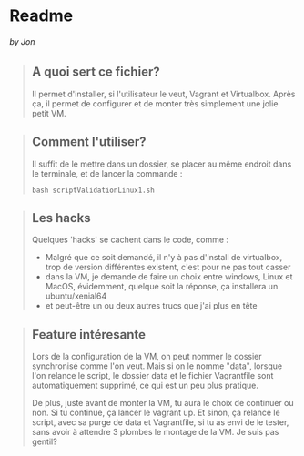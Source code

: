 # Readme
###### by Jon

> ## A quoi sert ce fichier?
> Il permet d'installer, si l'utilisateur le veut, Vagrant et Virtualbox.
> Après ça, il permet de configurer et de monter très simplement une jolie petit VM.

> ## Comment l'utiliser?
> Il suffit de le mettre dans un dossier, se placer au même endroit dans le terminale, et de lancer la commande :
>
> `bash scriptValidationLinux1.sh`

> ## Les hacks
> Quelques 'hacks' se cachent dans le code, comme :
> - Malgré que ce soit demandé, il n'y à pas d'install de virtualbox, trop de version différentes existent, c'est pour ne pas tout casser
> - dans la VM, je demande de faire un choix entre windows, Linux et MacOS, évidemment, quelque soit la réponse, ça installera un ubuntu/xenial64
> - et peut-être un ou deux autres trucs que j'ai plus en tête

> ## Feature intéresante
> Lors de la configuration de la VM, on peut nommer le dossier synchronisé comme l'on veut. Mais si on le nomme "data", lorsque l'on relance le script, le dossier data et le fichier Vagrantfile sont automatiquement supprimé, ce qui est un peu plus pratique.
>
> De plus, juste avant de monter la VM, tu aura le choix de continuer ou non. Si tu continue, ça lancer le vagrant up. Et sinon, ça relance le script, avec sa purge de data et Vagrantfile, si tu as envi de le tester, sans avoir à attendre 3 plombes le montage de la VM. Je suis pas gentil?